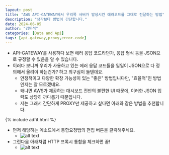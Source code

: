```yaml
---
layout: post
title: "AWS API-GATEWAY에서 우리쪽 서버가 발생시킨 에러코드를 그대로 전달하는 방법"
description: "생각보다 방법이 간단합니다."
date: 2024-06-05
author: "김민석"
categories: [Data and Api]
tags: [api-gateway,proxy,error-code]
---
```

- API-GATEWAY를 사용하다 보면 에러 응답 코드라던가, 응답 형식 등을 JSON으로 규정할 수 있음을 알 수 있습니다.
- 이러다 보니까 우리가 사용하고 있는 에러 응답 코드들을 일일이 JSON으로 다 정의해서 올려야 하는건가? 하고 의구심이 들텐데요.
  - 안정적이고 다양한 확장 가능성이 있는 "좋은" 방법입니다만, "효율적"인 방법인지는 잘 모르겠네요.
  - 왜냐면 AWS가 제공하는 대시보드 전반의 불편한 UI 때문에, 이러한 JSON 입력도 상당히 까다롭기 때문입니다.
  - 저는 그래서 간단하게 PROXY만 제공하고 싶다면 아래와 같은 방법을 추천합니다.

{% include adfit.html %}    

- 먼저 해당하는 메소드에서 통합요청탭의 편집 버튼을 클릭해주세요.
    - ![alt text](https://reddol18.github.io/dev5min/images/20240605/image1.png)
- 그런다음 아래처럼 HTTP 프록시 통합을 체크하면 끝!
    - ![alt text](https://reddol18.github.io/dev5min/images/20240605/image2.png)
